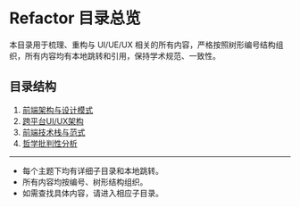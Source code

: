 # Refactor 目录总览

本目录用于梳理、重构与 UI/UE/UX 相关的所有内容，严格按照树形编号结构组织，所有内容均有本地跳转和引用，保持学术规范、一致性。

## 目录结构

1. [前端架构与设计模式](./1.前端架构与设计模式/README.md)
2. [跨平台UI/UX架构](./2.跨平台UI-UX架构/README.md)
3. [前端技术栈与范式](./3.前端技术栈与范式/README.md)
4. [哲学批判性分析](./4.哲学批判性分析/README.md)

---

- 每个主题下均有详细子目录和本地跳转。
- 所有内容均按编号、树形结构组织。
- 如需查找具体内容，请进入相应子目录。
